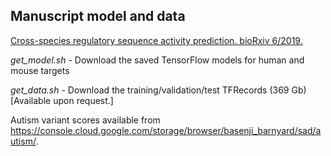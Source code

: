 ## Manuscript model and data

[Cross-species regulatory sequence activity prediction. bioRxiv 6/2019.]()

*get_model.sh* - Download the saved TensorFlow models for human	and mouse targets

*get_data.sh* - Download the training/validation/test TFRecords	(369 Gb) [Available upon request.]

Autism variant scores available from https://console.cloud.google.com/storage/browser/basenji_barnyard/sad/autism/.
